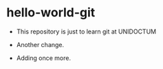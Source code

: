 # hello-world-git
- This repository is just to learn git at UNIDOCTUM
- Another change.

- Adding once more.
